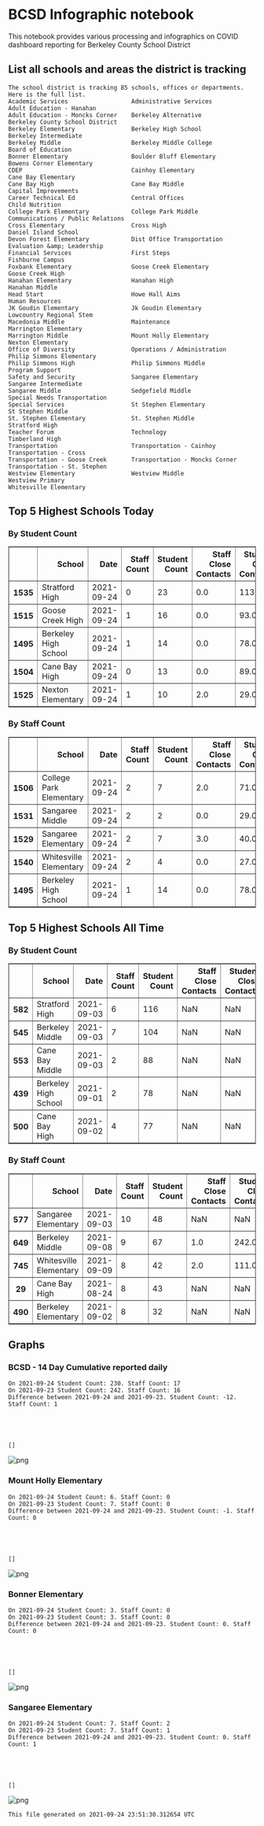 # BCSD Infographic notebook
This notebook provides various processing and infographics on COVID dashboard reporting for Berkeley County School District

## List all schools and areas the district is tracking

    The school district is tracking 85 schools, offices or departments.
    Here is the full list.
    Academic Services                  Administrative Services            Adult Education - Hanahan       
    Adult Education - Moncks Corner    Berkeley Alternative               Berkeley County School District 
    Berkeley Elementary                Berkeley High School               Berkeley Intermediate           
    Berkeley Middle                    Berkeley Middle College            Board of Education              
    Bonner Elementary                  Boulder Bluff Elementary           Bowens Corner Elementary        
    CDEP                               Cainhoy Elementary                 Cane Bay Elementary             
    Cane Bay High                      Cane Bay Middle                    Capital Improvements            
    Career Technical Ed                Central Offices                    Child Nutrition                 
    College Park Elementary            College Park Middle                Communications / Public Relations
    Cross Elementary                   Cross High                         Daniel Island School            
    Devon Forest Elementary            Dist Office Transportation         Evaluation &amp; Leadership         
    Financial Services                 First Steps                        Fishburne Campus                
    Foxbank Elementary                 Goose Creek Elementary             Goose Creek High                
    Hanahan Elementary                 Hanahan High                       Hanahan Middle                  
    Head Start                         Howe Hall Aims                     Human Resources                 
    JK Goudin Elementary               Jk Goudin Elementary               Lowcountry Regional Stem        
    Macedonia Middle                   Maintenance                        Marrington Elementary           
    Marrington Middle                  Mount Holly Elementary             Nexton Elementary               
    Office of Diversity                Operations / Administration        Philip Simmons Elementary       
    Philip Simmons High                Philip Simmons Middle              Program Support                 
    Safety and Security                Sangaree Elementary                Sangaree Intermediate           
    Sangaree Middle                    Sedgefield Middle                  Special Needs Transportation    
    Special Services                   St Stephen Elementary              St Stephen Middle               
    St. Stephen Elementary             St. Stephen Middle                 Stratford High                  
    Teacher Forum                      Technology                         Timberland High                 
    Transportation                     Transportation - Cainhoy           Transportation - Cross          
    Transportation - Goose Creek       Transportation - Moncks Corner     Transportation - St. Stephen    
    Westview Elementary                Westview Middle                    Westview Primary                
    Whitesville Elementary             

## Top 5 Highest Schools Today

###  By Student Count




<div>
<table border="1" class="dataframe">
<thead>
<tr style="text-align: right;">
<th></th>
<th>School</th>
<th>Date</th>
<th>Staff Count</th>
<th>Student Count</th>
<th>Staff Close Contacts</th>
<th>Student Close Contacts</th>
</tr>
</thead>
<tbody>
<tr>
<th>1535</th>
<td>Stratford High</td>
<td>2021-09-24</td>
<td>0</td>
<td>23</td>
<td>0.0</td>
<td>113.0</td>
</tr>
<tr>
<th>1515</th>
<td>Goose Creek High</td>
<td>2021-09-24</td>
<td>1</td>
<td>16</td>
<td>0.0</td>
<td>93.0</td>
</tr>
<tr>
<th>1495</th>
<td>Berkeley High School</td>
<td>2021-09-24</td>
<td>1</td>
<td>14</td>
<td>0.0</td>
<td>78.0</td>
</tr>
<tr>
<th>1504</th>
<td>Cane Bay High</td>
<td>2021-09-24</td>
<td>0</td>
<td>13</td>
<td>0.0</td>
<td>89.0</td>
</tr>
<tr>
<th>1525</th>
<td>Nexton Elementary</td>
<td>2021-09-24</td>
<td>1</td>
<td>10</td>
<td>2.0</td>
<td>29.0</td>
</tr>
</tbody>
</table>
</div>



### By Staff Count




<div>
<table border="1" class="dataframe">
<thead>
<tr style="text-align: right;">
<th></th>
<th>School</th>
<th>Date</th>
<th>Staff Count</th>
<th>Student Count</th>
<th>Staff Close Contacts</th>
<th>Student Close Contacts</th>
</tr>
</thead>
<tbody>
<tr>
<th>1506</th>
<td>College Park Elementary</td>
<td>2021-09-24</td>
<td>2</td>
<td>7</td>
<td>2.0</td>
<td>71.0</td>
</tr>
<tr>
<th>1531</th>
<td>Sangaree Middle</td>
<td>2021-09-24</td>
<td>2</td>
<td>2</td>
<td>0.0</td>
<td>29.0</td>
</tr>
<tr>
<th>1529</th>
<td>Sangaree Elementary</td>
<td>2021-09-24</td>
<td>2</td>
<td>7</td>
<td>3.0</td>
<td>40.0</td>
</tr>
<tr>
<th>1540</th>
<td>Whitesville Elementary</td>
<td>2021-09-24</td>
<td>2</td>
<td>4</td>
<td>0.0</td>
<td>27.0</td>
</tr>
<tr>
<th>1495</th>
<td>Berkeley High School</td>
<td>2021-09-24</td>
<td>1</td>
<td>14</td>
<td>0.0</td>
<td>78.0</td>
</tr>
</tbody>
</table>
</div>



## Top 5 Highest Schools All Time

###  By Student Count




<div>
<table border="1" class="dataframe">
<thead>
<tr style="text-align: right;">
<th></th>
<th>School</th>
<th>Date</th>
<th>Staff Count</th>
<th>Student Count</th>
<th>Staff Close Contacts</th>
<th>Student Close Contacts</th>
</tr>
</thead>
<tbody>
<tr>
<th>582</th>
<td>Stratford High</td>
<td>2021-09-03</td>
<td>6</td>
<td>116</td>
<td>NaN</td>
<td>NaN</td>
</tr>
<tr>
<th>545</th>
<td>Berkeley Middle</td>
<td>2021-09-03</td>
<td>7</td>
<td>104</td>
<td>NaN</td>
<td>NaN</td>
</tr>
<tr>
<th>553</th>
<td>Cane Bay Middle</td>
<td>2021-09-03</td>
<td>2</td>
<td>88</td>
<td>NaN</td>
<td>NaN</td>
</tr>
<tr>
<th>439</th>
<td>Berkeley High School</td>
<td>2021-09-01</td>
<td>2</td>
<td>78</td>
<td>NaN</td>
<td>NaN</td>
</tr>
<tr>
<th>500</th>
<td>Cane Bay High</td>
<td>2021-09-02</td>
<td>4</td>
<td>77</td>
<td>NaN</td>
<td>NaN</td>
</tr>
</tbody>
</table>
</div>



### By Staff Count




<div>
<table border="1" class="dataframe">
<thead>
<tr style="text-align: right;">
<th></th>
<th>School</th>
<th>Date</th>
<th>Staff Count</th>
<th>Student Count</th>
<th>Staff Close Contacts</th>
<th>Student Close Contacts</th>
</tr>
</thead>
<tbody>
<tr>
<th>577</th>
<td>Sangaree Elementary</td>
<td>2021-09-03</td>
<td>10</td>
<td>48</td>
<td>NaN</td>
<td>NaN</td>
</tr>
<tr>
<th>649</th>
<td>Berkeley Middle</td>
<td>2021-09-08</td>
<td>9</td>
<td>67</td>
<td>1.0</td>
<td>242.0</td>
</tr>
<tr>
<th>745</th>
<td>Whitesville Elementary</td>
<td>2021-09-09</td>
<td>8</td>
<td>42</td>
<td>2.0</td>
<td>111.0</td>
</tr>
<tr>
<th>29</th>
<td>Cane Bay High</td>
<td>2021-08-24</td>
<td>8</td>
<td>43</td>
<td>NaN</td>
<td>NaN</td>
</tr>
<tr>
<th>490</th>
<td>Berkeley Elementary</td>
<td>2021-09-02</td>
<td>8</td>
<td>32</td>
<td>NaN</td>
<td>NaN</td>
</tr>
</tbody>
</table>
</div>



## Graphs

### BCSD - 14 Day Cumulative reported daily

    On 2021-09-24 Student Count: 230. Staff Count: 17
    On 2021-09-23 Student Count: 242. Staff Count: 16
    Difference between 2021-09-24 and 2021-09-23. Student Count: -12. Staff Count: 1





    []




    
![png](report_files/report_17_2.png)
    


### Mount Holly Elementary

    On 2021-09-24 Student Count: 6. Staff Count: 0
    On 2021-09-23 Student Count: 7. Staff Count: 0
    Difference between 2021-09-24 and 2021-09-23. Student Count: -1. Staff Count: 0





    []




    
![png](report_files/report_19_2.png)
    


### Bonner Elementary

    On 2021-09-24 Student Count: 3. Staff Count: 0
    On 2021-09-23 Student Count: 3. Staff Count: 0
    Difference between 2021-09-24 and 2021-09-23. Student Count: 0. Staff Count: 0





    []




    
![png](report_files/report_21_2.png)
    


### Sangaree Elementary

    On 2021-09-24 Student Count: 7. Staff Count: 2
    On 2021-09-23 Student Count: 7. Staff Count: 1
    Difference between 2021-09-24 and 2021-09-23. Student Count: 0. Staff Count: 1





    []




    
![png](report_files/report_23_2.png)
    


    This file generated on 2021-09-24 23:51:30.312654 UTC



